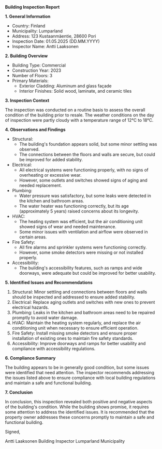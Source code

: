 **Building Inspection Report**

**1. General Information**

* Country: Finland
* Municipality: Lumparland
* Address: 123 Kustaanmäentie, 28600 Pori
* Inspection Date: 01.05.2025 (DD.MM.YYYY)
* Inspector Name: Antti Laaksonen

**2. Building Overview**

* Building Type: Commercial
* Construction Year: 2023
* Number of Floors: 3
* Primary Materials:
	+ Exterior Cladding: Aluminum and glass façade
	+ Interior Finishes: Solid wood, laminate, and ceramic tiles

**3. Inspection Context**

The inspection was conducted on a routine basis to assess the overall condition of the building prior to resale. The weather conditions on the day of inspection were partly cloudy with a temperature range of 12°C to 18°C.

**4. Observations and Findings**

* Structural:
	+ The building's foundation appears solid, but some minor settling was observed.
	+ The connections between the floors and walls are secure, but could be improved for added stability.
* Electrical:
	+ All electrical systems were functioning properly, with no signs of overheating or excessive wear.
	+ However, some outlets and switches showed signs of aging and needed replacement.
* Plumbing:
	+ Water pressure was satisfactory, but some leaks were detected in the kitchen and bathroom areas.
	+ The water heater was functioning correctly, but its age (approximately 5 years) raised concerns about its longevity.
* HVAC:
	+ The heating system was efficient, but the air conditioning unit showed signs of wear and needed maintenance.
	+ Some minor issues with ventilation and airflow were observed in certain areas.
* Fire Safety:
	+ All fire alarms and sprinkler systems were functioning correctly.
	+ However, some smoke detectors were missing or not installed properly.
* Accessibility:
	+ The building's accessibility features, such as ramps and wide doorways, were adequate but could be improved for better usability.

**5. Identified Issues and Recommendations**

1. Structural: Minor settling and connections between floors and walls should be inspected and addressed to ensure added stability.
2. Electrical: Replace aging outlets and switches with new ones to prevent electrical hazards.
3. Plumbing: Leaks in the kitchen and bathroom areas need to be repaired promptly to avoid water damage.
4. HVAC: Maintain the heating system regularly, and replace the air conditioning unit when necessary to ensure efficient operation.
5. Fire Safety: Install missing smoke detectors and ensure proper installation of existing ones to maintain fire safety standards.
6. Accessibility: Improve doorways and ramps for better usability and compliance with accessibility regulations.

**6. Compliance Summary**

The building appears to be in generally good condition, but some issues were identified that need attention. The inspector recommends addressing the issues listed above to ensure compliance with local building regulations and maintain a safe and functional building.

**7. Conclusion**

In conclusion, this inspection revealed both positive and negative aspects of the building's condition. While the building shows promise, it requires some attention to address the identified issues. It is recommended that the property owner addresses these concerns promptly to maintain a safe and functional building.

Signed,

Antti Laaksonen
Building Inspector
Lumparland Municipality